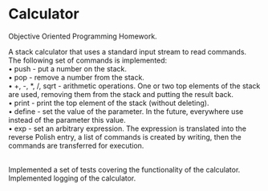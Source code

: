 # Calculator
Objective Oriented Programming Homework.

A stack calculator that uses a standard input stream to read commands.
<br>The following set of commands is implemented:
<br>• push - put a number on the stack.
<br>• pop - remove a number from the stack.
<br>• +, -, *, /, sqrt - arithmetic operations.
One or two top elements of the stack are used, removing them from the stack and putting the result back.
<br>• print - print the top element of the stack (without deleting).
<br>• define - set the value of the parameter. In the future, everywhere use instead of the parameter this value.
<br>• exp - set an arbitrary expression. The expression is translated into the reverse Polish entry, 
a list of commands is created by writing, then the commands are transferred for execution.

<br>Implemented a set of tests covering the functionality of the calculator.
<br>Implemented logging of the calculator.

